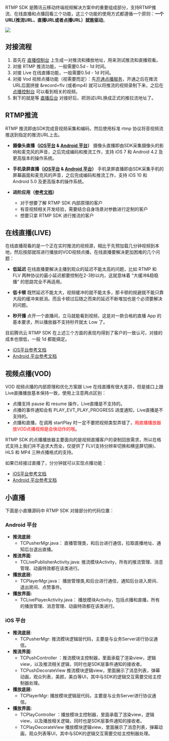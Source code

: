 
RTMP SDK 是腾讯云移动终端视频解决方案中的重要组成部分，支持RTMP推流、在线直播和点播回看三个功能，这三个功能的使用方式都遵循一个原则：**一个URL(推流URL、直播URL或者点播URL）就能驱动**。

![](//mc.qcloudimg.com/static/img/348ceadfd4213e4b360a8979b2cf540a/image.png)

## 对接流程
1. 首先在 [直播控制台](https://www.qcloud.com/doc/api/258/6445) 上生成一对推流和播放地址，用来测试推流和直播观看。
2. 对接 RTMP 推流功能，一般需要0.5d - 1d 时间。
3. 对接 Live 在线直播功能，一般需要0.5d - 1d 时间。
4. 对接 Vod 视频点播功能（视需要而定）：先[开通点播服务](https://console.qcloud.com/video)，开通之后在推流URL后面拼接 &record=flv (或者mp4) 就可以将推流的视频录制下来，之后在[点播控制台](http://console.qcloud.com/video/videolist) 可以看到相关的视频。
5. 剩下的就是等 [直播后台](https://www.qcloud.com/doc/api/258/6447) 对接好后，把测试URL换成正式的推拉流地址了。

## RTMP推流
RTMP 推流即由SDK完成音视频采集和编码，然后使用标准 rtmp 协议将音视频流推送到指定的推流URL上去。

- **摄像头直播（[iOS平台](https://www.qcloud.com/doc/api/258/6455) &  [Android 平台](https://www.qcloud.com/doc/api/258/6456)）**
摄像头直播即由SDK采集摄像头的影响和麦克风的声音，之后完成编码和推流工作，支持 iOS 7 和 Android 4.2 及更高版本的操作系统。

- **手机录屏直播（[iOS平台](https://www.qcloud.com/doc/api/258/6460) & [ Android 平台](https://www.qcloud.com/doc/api/258/6457)）**
手机录屏直播即由SDK采集手机的屏幕画面和麦克风的声音，之后完成编码和推流工作，支持 iOS 10 和 Android 5.0 及更高版本的操作系统。

- **进阶应用（[参考文档](https://www.qcloud.com/doc/api/258/6458)）**
  + 对于想要了解 RTMP SDK 内部原理的客户
  + 有音视频相关开发经验，需要结合自身场景对参数进行定制的客户
  + 想要只拿 RTMP SDK 进行推流的客户

## 在线直播(LIVE)
在线直播观看的是一个正在实时推流的视频源，相比于先预加载几分钟视频到本地，然后按部就班进行播放的VOD视频点播，在线直播要解决更加困难的几个问题：

- **低延迟**
在线直播要解决主播到观众的延迟不能太高的问题，比如 RTMP 和 FLV 两种协议的最小延迟都要控制在2-3秒以内，这就意味着 “大缓冲&稳稳播” 的思路完全不再适用。

- **低卡顿**
既然延迟不能太大，视频缓冲的就不能太多，那卡顿的规避就不能只靠大段的缓冲来抵消。而且卡顿过后随之而来的延迟不断堆加也是个必须要解决的问题。

- **秒开播**
点开一个直播间，立马就能看到视频，这是对一款合格的直播 App 的基本要求，所以播放器不支持秒开就太 Low 了。

目前腾讯云 RTMP SDK 在上述三个方面的表现均得到了客户的一致认可，对接的成本也很低，一般 1d 都能搞定。

- [iOS平台参考文档](https://www.qcloud.com/doc/api/258/4736) 
- [Android 平台参考文档](https://www.qcloud.com/doc/api/258/4737) 

## 视频点播(VOD)
VOD 视频点播的内部原理和优化方案跟 Live 在线直播有很大差异，但是接口上跟Live直播播放基本保持一致，使用上注意两点区别：
- 点播支持 pause 和 resume 操作，Live直播是不支持的。
- 点播的事件通知会有 PLAY_EVT_PLAY_PROGRESS 进度通知，Live直播是不支持的。
- 点播和直播，在调用 startPlay 时一定不要把视频类型弄错了，<font color='red'>用直播播放器放VOD点播视频是会快动作的哦</font>。

RTMP SDK 的点播播放器主要面向的是视频直播客户的录制回放需求，所以在格式支持上我们并不追求大而全，仅提供了 FLV(支持分辨率切换和横竖屏切换)、 HLS 和 MP4 三种点播格式的支持。

如果已经接过直播了，分分钟就可以实现点播功能：
- [iOS平台参考文档](https://www.qcloud.com/doc/api/258/4738) 
- [Android 平台参考文档](https://www.qcloud.com/doc/api/258/4739) 

## 小直播
下面是小直播源码中 RTMP SDK 对接部分的代码位置：

### Android 平台
- **推流底层**:
  + TCPusherMgr.java： 直播管理类，和后台进行通信，拉取直播地址、通知后台退出直播。
- **推流界面**:
  + TCLivePublisherActivity.java: 推流模块Activity，所有的推流管理、消息管理、动画特效都在该类进行。
- **播放底层:**
  +  TCPlayerMgr.java： 播放管理类,和后台进行通信，通知后台进入房间、退出房间、点赞事件。
- **播放界面:**
  + TCLivePlayerActivity.java： 播放模块Activity，包括点播和直播，所有的播放管理、消息管理、动画特效都在该类进行。

### iOS 平台
- **推流底层**:
  + TCPusherMgr: 推流模块逻辑层代码，主要是与业务Server进行协议通信。
- **推流界面**:
  + TCPushController ：推流模块主控制器，里面承载了渲染view，逻辑view，以及推流相关逻辑，同时也是SDK层事件通知的接收者。
  + TCPushDecorateView 推流模块逻辑view，里面展示了消息列表，弹幕动画，观众列表，美颜，美白等UI，其中与SDK的逻辑交互需要交给主控制器处理。
- **播放底层:**
  + TCPlayerMgr: 播放模块逻辑层代码，主要是与业务Server进行协议通信。
- **播放界面:**
  + TCPlayController ：播放模块主控制器，里面承载了渲染view，逻辑view，以及播放相关逻辑，同时也是SDK层事件通知的接收者。
  + TCPlayDecorateView 播放模块逻辑view，里面展示了消息列表，弹幕动画，观众列表等UI，其中与SDK的逻辑交互需要交给主控制器处理。


